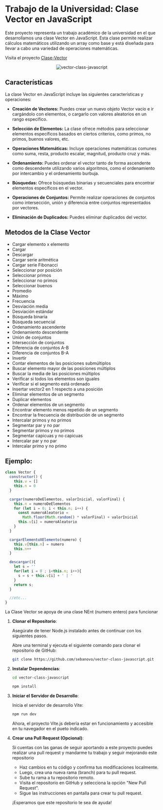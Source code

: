 # Trabajo de la Universidad: Clase Vector en JavaScript

Este proyecto representa un trabajo académico de la universidad en el que desarrollamos una clase Vector en JavaScript. Esta clase permite realizar cálculos matemáticos utilizando un array como base y está diseñada para llevar a cabo una variedad de operaciones matemáticas.

Visita el proyecto [Clase-Vector](https://clase-vector-vanilla-javascript.vercel.app/)

<div align="center">
  <img src="https://i.ibb.co/ZHf6HTz/clase-vector.png" alt="vector-class-javascript">
</div>

## Características

La clase Vector en JavaScript incluye las siguientes características y operaciones:

- **Creación de Vectores:** Puedes crear un nuevo objeto Vector vacío e ir cargándolo con elementos, o cargarlo con valores aleatorios en un rango específico.
  
- **Selección de Elementos:** La clase ofrece métodos para seleccionar elementos específicos basados en ciertos criterios, como primos, no primos, buenos valores, etc.

- **Operaciones Matemáticas:** Incluye operaciones matemáticas comunes como suma, resta, producto escalar, magnitud, producto cruz y más.

- **Ordenamiento:** Puedes ordenar el vector tanto de forma ascendente como descendente utilizando varios algoritmos, como el ordenamiento por intercambio y el ordenamiento burbuja.

- **Búsquedas:** Ofrece búsquedas binarias y secuenciales para encontrar elementos específicos en el vector.

- **Operaciones de Conjuntos:** Permite realizar operaciones de conjuntos como intersección, unión y diferencia entre conjuntos representados por vectores.

- **Eliminación de Duplicados:** Puedes eliminar duplicados del vector.

## Metodos de la Clase Vector

- Cargar elemento x elemento
- Cargar
- Descargar
- Cargar serie aritmética
- Cargar serie Fibonacci
- Seleccionar por posición
- Seleccionar primos
- Seleccionar no primos
- Seleccionar buenos
- Promedio
- Máximo
- Frecuencia
- Desviación media
- Desviación estándar
- Búsqueda binaria
- Búsqueda secuencial
- Ordenamiento ascendente
- Ordenamiento descendente
- Unión de conjuntos
- Intersección de conjuntos
- Diferencia de conjuntos A-B
- Diferencia de conjuntos B-A
- Invertir
- Contar elementos de las posiciones submúltiplos
- Buscar elemento mayor de las posiciones múltiplos
- Buscar la media de las posiciones múltiplos
- Verificar si todos los elementos son iguales
- Verificar si el segmento está ordenado
- Insertar vector2 en 1 respecto a una posición
- Eliminar elementos de un segmento
- Duplicar elementos
- Ordenar elementos de un segmento
- Encontrar elemento menos repetido de un segmento
- Encontrar la frecuencia de distribución de un segmento
- Intercalar primos y no primos
- Segmentar par y no par
- Segmentar primos y no primos
- Segmentar capicuas y no capicuas
- Intercalar par y no par
- Intercalar primo y no primo

## Ejemplo: 

```JavaScript
class Vector {
  constructor() {
    this.v = []
    this.n = 0
  }

  cargar(numeroDeElementos, valorInicial, valorFinal) {
    this.n = numeroDeElementos
    for (let i = 0; i < this.n; i++) {
      const numeroAleatorio =
        Math.floor(Math.random() * valorFinal) + valorInicial
      this.v[i] = numeroAleatorio
    }
  }

  cargarElementoXElemento(numero) {
    this.v[this.n] = numero
    this.n++
  }

  descargar(){
    let s = ''
    for(let i = 0 ; i<this.n; i++){
      s = s + this.v[i] + ' | '
    }
    return s;
  }

  //etc...
}
```

La Clase Vector se apoya de una clase NEnt (numero entero) para funcionar

1. **Clonar el Repositorio**:
   
      Asegúrate de tener Node.js instalado antes de continuar con los siguientes pasos.

      Abre una terminal y ejecuta el siguiente comando para clonar el repositorio de GitHub:

      ```bash
      git clone https://github.com/sebanovo/vector-class-javascript.git
      ```

2. **Instalar Dependencias**:

      ```bash
      cd vector-class-javascript
      ```

      ```bash
      npm install
      ```

3. **Iniciar el Servidor de Desarrollo**:

      Inicia el servidor de desarrollo Vite:

      ```bash
      npm run dev
      ```

      Ahora, el proyecto Vite.js debería estar en funcionamiento y accesible en tu navegador en el pueto indicado.

4. **Crear una Pull Request (Opcional)**:

      Si cuentas con las ganas de seguir aportando a este proyecto puedes realizar una pull request y mandarme tu trabajo y seguir mejorando este repositorio

      - Haz cambios en tu código y confirma tus modificaciones localmente.
      - Luego, crea una nueva rama (branch) para tu pull request.
      - Sube tu rama a tu repositorio remoto.
      - Visita el repositorio en GitHub y selecciona la opción "New Pull Request".
      - Sigue las instrucciones en pantalla para crear tu pull request.

   ¡Esperamos que este repositorio te sea de ayuda!
